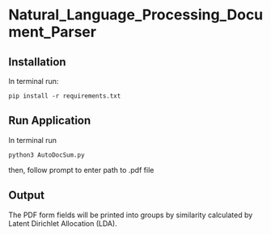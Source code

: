 # Natural_Language_Processing_Document_Parser
## Installation
In terminal run:
```
pip install -r requirements.txt
```

## Run Application
In terminal run
```
python3 AutoDocSum.py
```
then,
follow prompt to enter path to .pdf file

## Output
The PDF form fields will be printed into groups by similarity calculated by Latent Dirichlet Allocation (LDA).

